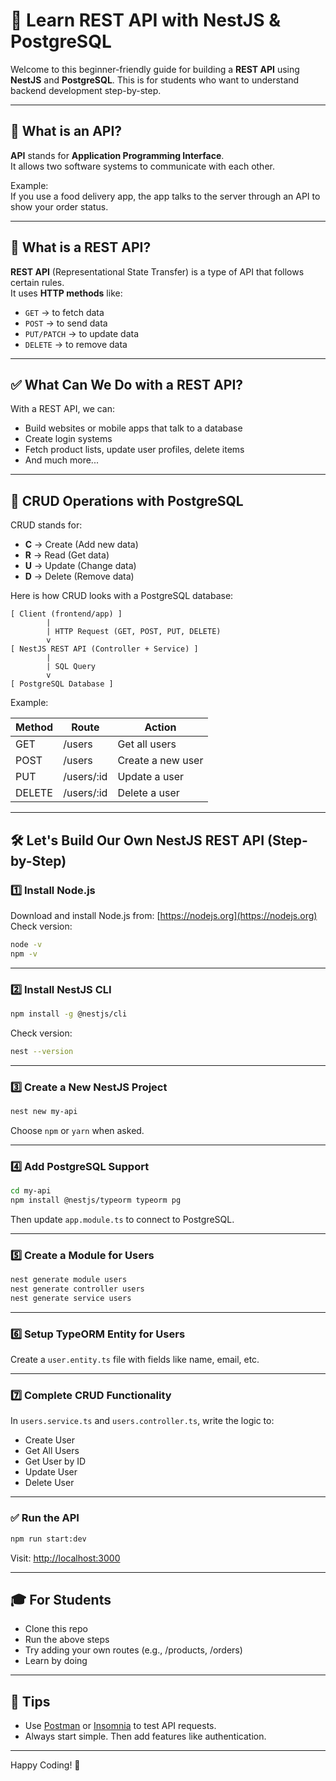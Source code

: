# 📘 Learn REST API with NestJS & PostgreSQL

Welcome to this beginner-friendly guide for building a **REST API** using **NestJS** and **PostgreSQL**. This is for students who want to understand backend development step-by-step.

---

## 📌 What is an API?

**API** stands for **Application Programming Interface**.  
It allows two software systems to communicate with each other.

Example:  
If you use a food delivery app, the app talks to the server through an API to show your order status.

---

## 📌 What is a REST API?

**REST API** (Representational State Transfer) is a type of API that follows certain rules.  
It uses **HTTP methods** like:

- `GET` → to fetch data  
- `POST` → to send data  
- `PUT/PATCH` → to update data  
- `DELETE` → to remove data  

---

## ✅ What Can We Do with a REST API?

With a REST API, we can:

- Build websites or mobile apps that talk to a database
- Create login systems
- Fetch product lists, update user profiles, delete items
- And much more...

---

## 🔁 CRUD Operations with PostgreSQL

CRUD stands for:

- **C** → Create (Add new data)
- **R** → Read (Get data)
- **U** → Update (Change data)
- **D** → Delete (Remove data)

Here is how CRUD looks with a PostgreSQL database:

```
[ Client (frontend/app) ]
        |
        | HTTP Request (GET, POST, PUT, DELETE)
        v
[ NestJS REST API (Controller + Service) ]
        |
        | SQL Query
        v
[ PostgreSQL Database ]
```

Example:

| Method | Route        | Action             |
|--------|--------------|--------------------|
| GET    | /users       | Get all users      |
| POST   | /users       | Create a new user  |
| PUT    | /users/:id   | Update a user      |
| DELETE | /users/:id   | Delete a user      |

---

## 🛠️ Let's Build Our Own NestJS REST API (Step-by-Step)

### 1️⃣ Install Node.js

Download and install Node.js from: [https://nodejs.org](https://nodejs.org)  
Check version:  
```bash
node -v
npm -v
```

---

### 2️⃣ Install NestJS CLI

```bash
npm install -g @nestjs/cli
```

Check version:
```bash
nest --version
```

---

### 3️⃣ Create a New NestJS Project

```bash
nest new my-api
```

Choose `npm` or `yarn` when asked.

---

### 4️⃣ Add PostgreSQL Support

```bash
cd my-api
npm install @nestjs/typeorm typeorm pg
```

Then update `app.module.ts` to connect to PostgreSQL.

---

### 5️⃣ Create a Module for Users

```bash
nest generate module users
nest generate controller users
nest generate service users
```

---

### 6️⃣ Setup TypeORM Entity for Users

Create a `user.entity.ts` file with fields like name, email, etc.

---

### 7️⃣ Complete CRUD Functionality

In `users.service.ts` and `users.controller.ts`, write the logic to:

- Create User
- Get All Users
- Get User by ID
- Update User
- Delete User

---

### ✅ Run the API

```bash
npm run start:dev
```

Visit: [http://localhost:3000](http://localhost:3000)

---

## 🎓 For Students

- Clone this repo
- Run the above steps
- Try adding your own routes (e.g., /products, /orders)
- Learn by doing

---

## 🧠 Tips

- Use [Postman](https://www.postman.com/) or [Insomnia](https://insomnia.rest/) to test API requests.
- Always start simple. Then add features like authentication.

---

Happy Coding! 🚀
